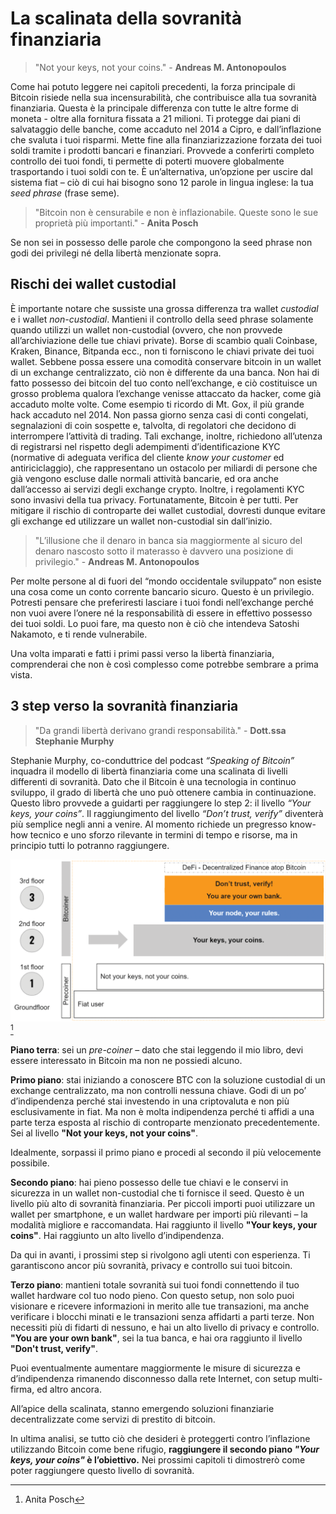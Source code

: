 # La scalinata della sovranità finanziaria

> "Not your keys, not your coins." - **Andreas M. Antonopoulos**

Come hai potuto leggere nei capitoli precedenti, la forza principale di Bitcoin risiede nella sua incensurabilità, che contribuisce alla tua sovranità finanziaria. Questa è la principale differenza con tutte le altre forme di moneta - oltre alla fornitura fissata a 21 milioni. Ti protegge dai piani di salvataggio delle banche, come accaduto nel 2014 a Cipro, e dall’inflazione che svaluta i tuoi risparmi. Mette fine alla finanziarizzazione forzata dei tuoi soldi tramite i prodotti bancari e finanziari. Provvede a conferirti completo controllo dei tuoi fondi, ti permette di poterti muovere globalmente trasportando i tuoi soldi con te. È un’alternativa, un’opzione per uscire dal sistema fiat – ciò di cui hai bisogno sono 12 parole in lingua inglese: la tua _seed phrase_ (frase seme).

> "Bitcoin non è censurabile e non è inflazionabile. Queste sono le sue proprietà più importanti." - **Anita Posch**

Se non sei in possesso delle parole che compongono la seed phrase non godi dei privilegi né della libertà menzionate sopra.

## Rischi dei wallet custodial
È importante notare che sussiste una grossa differenza tra wallet _custodial_ e i wallet _non-custodial_. Mantieni il controllo della seed phrase solamente quando utilizzi un wallet non-custodial (ovvero, che non provvede all’archiviazione delle tue chiavi private). Borse di scambio quali Coinbase, Kraken, Binance, Bitpanda ecc., non ti forniscono le chiavi private dei tuoi wallet. Sebbene possa essere una comodità conservare bitcoin in un wallet di un exchange centralizzato, ciò non è differente da una banca. Non hai di fatto possesso dei bitcoin del tuo conto nell’exchange, e ciò costituisce un grosso problema qualora l’exchange venisse attaccato da hacker, come già accaduto molte volte. Come esempio ti ricordo di Mt. Gox, il più grande hack accaduto nel 2014. Non passa giorno senza casi di conti congelati, segnalazioni di coin sospette e, talvolta, di regolatori che decidono di interrompere l’attività di trading. Tali exchange, inoltre, richiedono all’utenza di registrarsi nel rispetto degli adempimenti d’identificazione KYC (normative di adeguata verifica del cliente _know your customer_ ed antiriciclaggio), che rappresentano un ostacolo per miliardi di persone che già vengono escluse dalle normali attività bancarie, ed ora anche dall’accesso ai servizi degli exchange crypto. Inoltre, i regolamenti KYC sono invasivi della tua privacy. Fortunatamente, Bitcoin è per tutti. Per mitigare il rischio di controparte dei wallet custodial, dovresti dunque evitare gli exchange ed utilizzare un wallet non-custodial sin dall’inizio.

> "L’illusione che il denaro in banca sia maggiormente al sicuro del denaro nascosto sotto il materasso è davvero una posizione di privilegio." - **Andreas M. Antonopoulos**

Per molte persone al di fuori del “mondo occidentale sviluppato” non esiste una cosa come un conto corrente bancario sicuro. Questo è un privilegio. Potresti pensare che preferiresti lasciare i tuoi fondi nell’exchange perché non vuoi avere l’onere né la responsabilità di essere in effettivo possesso dei tuoi soldi. Lo puoi fare, ma questo non è ciò che intendeva Satoshi Nakamoto, e ti rende vulnerabile.

Una volta imparati e fatti i primi passi verso la libertà finanziaria, comprenderai che non è così complesso come potrebbe sembrare a prima vista.

## 3 step verso la sovranità finanziaria

>"Da grandi libertà derivano grandi responsabilità." - **Dott.ssa Stephanie Murphy**

Stephanie Murphy, co-conduttrice del podcast _“Speaking of Bitcoin”_ inquadra il modello di libertà finanziaria come una scalinata di livelli differenti di sovranità. Dato che il Bitcoin è una tecnologia in continuo sviluppo, il grado di libertà che uno può ottenere cambia in continuazione. Questo libro provvede a guidarti per raggiungere lo step 2: il livello _“Your keys, your coins”_. Il raggiungimento del livello _“Don’t trust, verify”_ diventerà più semplice negli anni a venire. Al momento richiede un pregresso know-how tecnico e uno sforzo rilevante in termini di tempo e risorse, ma in principio tutti lo potranno raggiungere.

![3 steps to financial sovereignty](resources/_staircase-sovereignty-3-steps.png) [^68]

**Piano terra**: sei un _pre-coiner_ – dato che stai leggendo il mio libro, devi essere interessato in Bitcoin ma non ne possiedi alcuno.

**Primo piano**: stai iniziando a conoscere BTC con la soluzione custodial di un exchange centralizzato, ma non controlli nessuna chiave. Godi di un po’ d’indipendenza perché stai investendo in una criptovaluta e non più esclusivamente in fiat. Ma non è molta indipendenza perché ti affidi a una parte terza esposta al rischio di controparte menzionato precedentemente. Sei al livello **"Not your keys, not your coins"**.

Idealmente, sorpassi il primo piano e procedi al secondo il più velocemente possibile.

**Secondo piano**: hai pieno possesso delle tue chiavi e le conservi in sicurezza in un wallet non-custodial che ti fornisce il seed. Questo è un livello più alto di sovranità finanziaria. Per piccoli importi puoi utilizzare un wallet per smartphone, e un wallet hardware per importi più rilevanti – la modalità migliore e raccomandata. Hai raggiunto il livello **"Your keys, your coins"**. Hai raggiunto un alto livello d’indipendenza.

Da qui in avanti, i prossimi step si rivolgono agli utenti con esperienza. Ti garantiscono ancor più sovranità, privacy e controllo sui tuoi bitcoin.

**Terzo piano**: mantieni totale sovranità sui tuoi fondi connettendo il tuo wallet hardware col tuo nodo pieno. Con questo setup, non solo puoi visionare e ricevere informazioni in merito alle tue transazioni, ma anche verificare i blocchi minati e le transazioni senza affidarti a parti terze. Non necessiti più di fidarti di nessuno, e hai un alto livello di privacy e controllo. **"You are your own bank"**, sei la tua banca, e hai ora raggiunto il livello **"Don't trust, verify"**.

Puoi eventualmente aumentare maggiormente le misure di sicurezza e d’indipendenza rimanendo disconnesso dalla rete Internet, con setup multi-firma, ed altro ancora.

All’apice della scalinata, stanno emergendo soluzioni finanziarie decentralizzate come servizi di prestito di bitcoin.

In ultima analisi, se tutto ciò che desideri è proteggerti contro l’inflazione utilizzando Bitcoin come bene rifugio, **raggiungere il secondo piano _"Your keys, your coins"_ è l’obiettivo.** Nei prossimi capitoli ti dimostrerò come poter raggiungere questo livello di sovranità.

[^68]: Anita Posch
